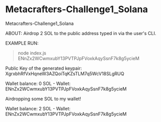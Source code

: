 # Metacrafters-Challenge1_Solana
Metacrafters-Challenge1_Solana

ABOUT: Airdrop 2 SOL to the public address typed in via the user's CLI.


EXAMPLE RUN:

> node index.js ENnZx2WCwmxubY13PVTPJpFVoxkAqySsnF7k8g5ycieM

Public Key of the generated keypair: XgrxbhRfVxHqneW3AZQoiTqKZsTLM7q5WcV18SLgRUQ

Wallet balance: 0 SOL - Wallet: ENnZx2WCwmxubY13PVTPJpFVoxkAqySsnF7k8g5ycieM

Airdropping some SOL to my wallet!

Wallet balance: 2 SOL - Wallet: ENnZx2WCwmxubY13PVTPJpFVoxkAqySsnF7k8g5ycieM
